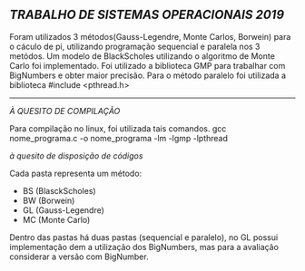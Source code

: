 *TRABALHO DE SISTEMAS OPERACIONAIS 2019*
---

Foram utilizados 3 métodos(Gauss-Legendre, Monte Carlos, Borwein) para o cáculo de pi, utilizando programação sequencial e paralela nos 3 metódos.
Um modelo de BlackScholes utilizando o algoritmo de Monte Carlo foi implementado.
Foi utilizado a biblioteca GMP para trabalhar com BigNumbers e obter maior precisão.
Para o método paralelo foi utilizada a biblioteca #include <pthread.h>

---

*À QUESITO DE COMPILAÇÃO*

Para compilação no linux, foi utilizada tais comandos. 
 gcc nome_programa.c -o nome_programa -lm -lgmp -lpthread
 
 
 
 
 *à quesito de disposição de códigos*
 
 Cada pasta representa um método:
 - BS (BlasckScholes)
 - BW (Borwein)
 - GL (Gauss-Legendre)
 - MC (Monte Carlo)
 
 Dentro das pastas há duas pastas (sequencial e paralelo), no GL possui implementação dem a utilização dos BigNumbers, 
 mas para a avaliação considerar a versão com BigNumber.
